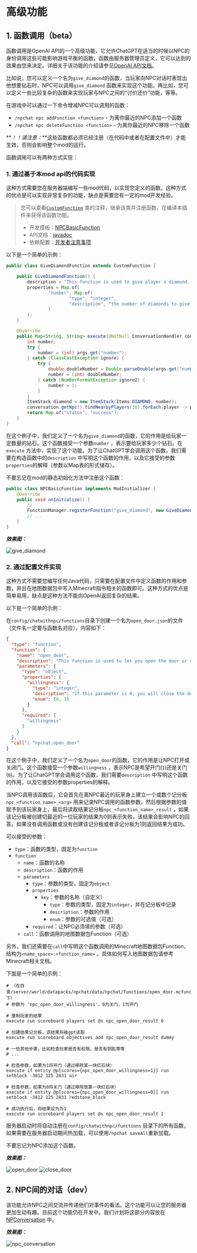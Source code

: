 # 高级功能

## 1. 函数调用（beta）

函数调用是OpenAI
API的一个高级功能，它允许ChatGPT在适当的时候以NPC的身份调用这些可能影响游戏平衡的函数，函数由服务器管理员定义，它可以达到的效果由您来决定。详细关于该功能的介绍请参见[OpenAI API文档](https://beta.openai.com/docs/api-reference/function-calls/create-function-call)。

比如说，您可以定义一个名为`give_diamond`的函数，当玩家向NPC对话时表现出他想要钻石时，NPC可以调用`give_diamond`
函数来实现这个功能。再比如，您可以定义一些比较复杂的函数来实现玩家与NPC之间的“讨价还价”功能，等等。

在游戏中可以通过一下命令增减NPC可以调用的函数：

- `/npchat npc addFunction <function>` - 为离你最近的NPC添加一个函数
- `/npchat npc deleteFunction <function>` - 为离你最近的NPC移除一个函数

**_！！请注意：_**这些函数都必须已经注册（在代码中或者在配置文件中）才能生效，否则会影响整个mod的运行。

函数调用可以有两种方式实现：

### 1. 通过基于本mod api的代码实现

这种方式需要您在服务器端编写一些mod代码，以实现您定义的函数。这种方式的优点是可以实现非常复杂的功能，缺点是需要您有一定的mod开发经验。

> 您可以查看[`CustomFunction`](../src/main/java/com/jackdaw/chatwithnpc/openaiapi/function/CustomFunction.java)
> 类的注释，继承该类并注册函数，在编译本插件来获得该函数功能。
> - 开发摸板：[NPCBasicFunction](https://github.com/Team-Jackdaw/NPCBasicFunction)
> - API文档：[javadoc](https://npchat.doc.ussjackdaw.com)
> - 依赖配置：[开发者注意事项](README_zh.md/#9-开发者注意事项)

以下是一个简单的示例：

```java
public class GiveDiamondFunction extends CustomFunction {

    public GiveDiamondFunction() {
        description = "This function is used to give player a diamond. You can give player diamonds if you want.";
        properties = Map.of(
                "number", Map.of(
                        "type", "integer",
                        "description", "the number of diamonds to give to the player."
                )
        );
    }

    @Override
    public Map<String, String> execute(@NotNull ConversationHandler conversation, @NotNull Map<String, Object> args) {
        int number;
        try {
            number = (int) args.get("number");
        } catch (ClassCastException ignore) {
            try {
                double doubleNumber = Double.parseDouble(args.get("number").toString());
                number = (int) doubleNumber;
            } catch (NumberFormatException ignore2) {
                number = 1;
            }
        }
        ItemStack diamond = new ItemStack(Items.DIAMOND, number);
        conversation.getNpc().findNearbyPlayers(10).forEach(player -> player.giveItemStack(diamond));
        return Map.of("status", "success");
    }
}
```

在这个例子中，我们定义了一个名为`give_diamond`的函数，它的作用是给玩家一定数量的钻石。这个函数接受一个参数`number`
，表示要给玩家多少个钻石。在`execute`
方法中，实现了这个功能。为了让ChatGPT学会调用这个函数，我们需要在构造函数中的`description`
中写明这个函数的作用，以及它接受的参数`properties`的解释（参数以Map表的形式储存）。

不要忘记在mod的静态初始化方法中注册这个函数：

```java
public class NPCBasicFunction implements ModInitializer {
    @Override
    public void onInitialize() {
        // ...
        FunctionManager.registerFunction("give_diamond", new GiveDiamondFunction());
        // ...
    }
}
```

**_效果图：_**

![give_diamond](images/give_diamond.png)

### 2. 通过配置文件实现

这种方式不需要您编写任何Java代码，只需要在配置文件中定义函数的作用和参数，并且在地图数据包中写入Minecraft指令相关的函数即可。这种方式的优点是简单易用，缺点是这种方法不能向OpenAI返回复杂的结果。

以下是一个简单的示例：

在`config/chatwithnpc/functions`目录下创建一个名为`open_door.json`的文件（文件名一定要与函数名对应），内容如下：

```json
{
  "type": "function",
  "function": {
    "name": "open_door",
    "description": "This function is used to let you open the door or close the door.",
    "parameters": {
      "type": "object",
      "properties": {
        "willingness": {
          "type": "integer",
          "description": "If this parameter is 0, you will close the door. If it is 1, you will open the door.",
          "enum": [0, 1]
        }
      },
      "required": [
        "willingness"
      ]
    }
  },
  "call": "npchat:open_door"
}
```

在这个例子中，我们定义了一个名为`open_door`的函数，它的作用是让NPC打开或关闭门。这个函数接受一个参数`willingness`
，表示NPC是希望开门(`1`)还是关门(`0`)。为了让ChatGPT学会调用这个函数，我们需要`description`
中写明这个函数的作用，以及它接受的参数properties的解释。

当NPC调用该函数后，它会首先在离NPC最近的玩家身上建立一个或数个记分板`npc_<function_name>_<arg>`
用来记录NPC调用的函数参数，然后根据参数的值赋予到该玩家身上，最后将读取结果记分板`npc_<function_name>_result`
，如果该记分板被创建切最近的一位玩家的结果为0则表示失败，该结果会影响NPC的回答。如果没有调用函数或没有创建该记分板或者该记分板为1则返回结果为成功。

可以接受的参数：

- `type`：函数的类型，固定为`function`
- `function`
    - `name`：函数的名称
    - `description`：函数的作用
    - `parameters`
        - `type`：参数的类型，固定为`object`
        - `properties`
            - `key`：参数的名称（自定义）
                - `type`：参数的类型，固定为`integer`，并在记分板中记录
                - `description`：参数的作用
                - `enum`：参数的可选值（可选）
        - `required`：让NPC必须填的参数（可选）
    - `call`：函数调用的地图数据包Function（可选）

另外，我们还需要在`call`中写明这个函数调用的Minecraft地图数据包Function，结构为`<name_space>:<function_name>`
。具体如何写入地图数据包请参考Minecraft相关文档。

下面是一个简单的示例：

```mcfunction
# （在目录/server/world/datapacks/npchat/data/npchat/functions/open_door.mcfunction下）
# 参数为 'npc_open_door_willingness'，0为关门，1为开门

# 重制玩家的结果
execute run scoreboard players set @s npc_open_door_result 0

# 创建结果记分板，该结果将被gpt读取
execute run scoreboard objectives add npc_open_door_result dummy

# 一些其他步骤，比如检查玩家是否有权限，是否有钥匙等等
# ...

# 检查参数，如果为1将开门（通过移除某一块红石块）
execute if entity @p[scores={npc_open_door_willingness=1}] run setblock -3812 125 2831 air

# 检查参数，如果为0将关门（通过移除放置一块红石块）
execute if entity @p[scores={npc_open_door_willingness=0}] run setblock -3812 125 2831 redstone_block

# 成功执行后，将结果设为为1
execute run scoreboard players set @s npc_open_door_result 1
```

服务器启动时将自动注册在`config/chatwithnpc/functions`
目录下的所有函数，如果需要在服务器启动期间热加载，可以使用`/npchat saveAll`重新加载。

不要忘记为NPC添加这个函数。

**_效果图：_**

![open_door](images/open_door.png)
![close_door](images/close_door.png)

## 2. NPC间的对话（dev）

该功能允许NPC之间交流并传递他们对事件的看法。这个功能可以让您的服务器更加生动有趣。目前这个功能仍在开发中。我们计划将这部分内容放在[NPConversation](https://github.com/Team-Jackdaw/NPConversation)
中。

**_效果图：_**

![npc_conversation](images/npConversation.jpg)

